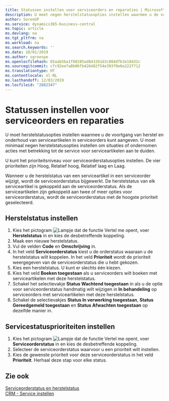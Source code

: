 ```yaml
---
title: Statussen instellen voor serviceorders en reparaties | Microsoft Docs
description: U moet negen herstelstatusopties instellen waarmee u de voortgang van herstel en onderhoud van serviceartikelen in serviceorders kunt aangeven.
author: SorenGP
ms.service: dynamics365-business-central
ms.topic: article
ms.devlang: na
ms.tgt_pltfrm: na
ms.workload: na
ms.search.keywords: ''
ms.date: 10/01/2019
ms.author: sgroespe
ms.openlocfilehash: 65aab5ba1f88285ad843261d3c804dfb3e18432c
ms.sourcegitcommit: cfc92eefa8b06fb426482f54e393f0e6e222f712
ms.translationtype: HT
ms.contentlocale: nl-NL
ms.lasthandoff: 12/03/2019
ms.locfileid: "2882347"
---
```

# <a name="set-up-statuses-for-service-orders-and-repairs"></a>Statussen instellen voor serviceorders en reparaties
U moet herstelstatusopties instellen waarmee u de voortgang van herstel en onderhoud van serviceartikelen in serviceorders kunt aangeven. U moet minimaal negen herstelstatusopties instellen om situaties of ondernomen acties met betrekking tot de service voor serviceartikelen aan te duiden.  

U kunt het prioriteitsniveau voor serviceorderstatusopties instellen. De vier prioriteiten zijn Hoog, Relatief hoog, Relatief laag en Laag.  

Wanneer u de herstelstatus van een serviceartikel in een serviceorder wijzigt, wordt de serviceorderstatus bijgewerkt. De herstelstatus van elk serviceartikel is gekoppeld aan de serviceorderstatus. Als de serviceartikelen zijn gekoppeld aan twee of meer opties voor serviceorderstatus, wordt de serviceorderstatus met de hoogste prioriteit geselecteerd.  

## <a name="to-set-up-a-repair-status"></a>Herstelstatus instellen  
1. Kies het pictogram ![Lampje dat de functie Vertel me opent](media/ui-search/search_small.png "Vertel me wat u wilt doen"), voer **Herstelstatus** in en kies de desbetreffende koppeling.
2. Maak een nieuwe herstelstatus.  
3. Vul de velden **Code** en **Omschrijving** in.  
4. In het veld **Serviceorderstatus** kiest u de orderstatus waaraan u de herstelstatus wilt koppelen. In het veld **Prioriteit** wordt de prioriteit weergegeven van de serviceorderstatus die u hebt gekozen.  
5. Kies een herstelstatus. U kunt er slechts één kiezen.  
6. Kies het veld **Boeken toegestaan** als u serviceorders wilt boeken met serviceartikelen met deze herstelstatus.  
7. Schakel het selectievakje **Status Wachtend toegestaan** in als u de optie voor serviceorderstatus handmatig wilt wijzigen in **In behandeling** op serviceorders met serviceartikelen met deze herstelstatus.  
8. Schakel de selectievakjes **Status In verwerking toegestaan**, **Status Gereedgemeld toegestaan** en **Status Afwachten toegestaan** op dezelfde manier in.
  
## <a name="to-set-up-service-status-priorities"></a>Servicestatusprioriteiten instellen  
1. Kies het pictogram ![Lampje dat de functie Vertel me opent](media/ui-search/search_small.png "Vertel me wat u wilt doen"), voer **Serviceorderstatus** in en kies de desbetreffende koppeling.  
2. Selecteer de serviceorderstatus waarvoor u een prioriteit wilt instellen.  
3. Kies de gewenste prioriteit voor deze serviceorderstatus in het veld **Prioriteit**. Herhaal deze stap voor elke status.  

## <a name="see-also"></a>Zie ook  
[Serviceorderstatus en herstelstatus](service-service-order-status-and-repair-status.md)  
[CRM - Service instellen](service-setup-service.md)  
